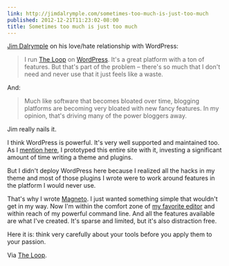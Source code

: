 ```yaml
---
link: http://jimdalrymple.com/sometimes-too-much-is-just-too-much
published: 2012-12-21T11:23:02-08:00
title: Sometimes too much is just too much
---
```

[Jim Dalrymple](http://www.loopinsight.com/author/jim-dalrymple/) on his love/hate relationship with WordPress:

> I run [The Loop](http://www.loopinsight.com/) on [WordPress](http://wordpress.org/). It's a great platform with a ton of features. But that's part of the problem – there's so much that I don't need and never use that it just feels like a waste.

And:

> Much like software that becomes bloated over time, blogging platforms are becoming very bloated with new fancy features. In my opinion, that's driving many of the power bloggers away.

Jim really nails it.

I think WordPress is powerful. It's very well supported and maintained too. As I [mention here](/about/), I prototyped this entire site with it, investing a significant amount of time writing a theme and plugins.

But I didn't deploy WordPress here because I realized all the hacks in my theme and most of those plugins I wrote were to work around features in the platform I would never use.

That's why I wrote [Magneto](https://github.com/donmelton/magneto). I just wanted something simple that wouldn't get in my way. Now I'm within the comfort zone of [my favorite editor](http://www.barebones.com/products/bbedit/) and within reach of my powerful command line. And all the features available are what I've created. It's sparse and limited, but it's also distraction free.

Here it is: think very carefully about your tools before you apply them to your passion.

Via [The Loop](http://www.loopinsight.com/2012/12/21/the-lovehate-relationship-with-wordpress/).
